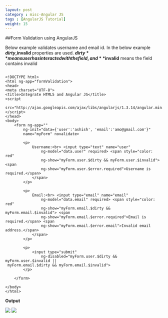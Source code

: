 ```yaml
---
layout: post
category : misc-Angular JS
tags : [AngularJS Tutorial]
weight: 15
---
```


##Form Validation using AngularJS

Below example validates username and email id.
In the below example **$dirty,$invalid** properties are used. 
**$dirty** means user has interacted with the field, and **$invalid** means the field contains invalid

<pre class="prettyprint highlight"><code class="language-html" data-lang="html"> 
&lt;!DOCTYPE html&gt;
&lt;html ng-app="formValidation"&gt;
&lt;head&gt;
&lt;meta charset="UTF-8"&gt;
&lt;title&gt;Integrate HTML5 and Angular JS&lt;/title&gt;
&lt;script
	src="http://ajax.googleapis.com/ajax/libs/angularjs/1.3.14/angular.min.js"&gt;&lt;/script&gt;
&lt;/head&gt;
&lt;body&gt;
	&lt;form ng-app=""
		ng-init="data={'user':'ashish', 'email':'amo@gmail.com'}"
		name="myForm" novalidate&gt;

		&lt;p&gt;
			Username:&lt;br&gt; &lt;input type="text" name="user"
				ng-model="data.user" required&gt; &lt;span style="color: red"
				ng-show="myForm.user.$dirty && myForm.user.$invalid"&gt; &lt;span
				ng-show="myForm.user.$error.required"&gt;Username is required.&lt;/span&gt;
			&lt;/span&gt;
		&lt;/p&gt;

		&lt;p&gt;
			Email:&lt;br&gt; &lt;input type="email" name="email"
				ng-model="data.email" required&gt; &lt;span style="color: red"
				ng-show="myForm.email.$dirty && myForm.email.$invalid"&gt; &lt;span
				ng-show="myForm.email.$error.required"&gt;Email is required.&lt;/span&gt; &lt;span
				ng-show="myForm.email.$error.email"&gt;Invalid email address.&lt;/span&gt;
			&lt;/span&gt;
		&lt;/p&gt;

		&lt;p&gt;
			&lt;input type="submit"
				ng-disabled="myForm.user.$dirty && myForm.user.$invalid ||  
 myForm.email.$dirty && myForm.email.$invalid"&gt;
		&lt;/p&gt;

	&lt;/form&gt;

&lt;/body&gt;
&lt;/html&gt;
</code></pre>  

**Output**

<img src="https://cloud.githubusercontent.com/assets/11231867/7701052/214cdd0c-fe41-11e4-9a08-d539b6c50b28.png"/>  
<img src="https://cloud.githubusercontent.com/assets/11231867/7701053/22665088-fe41-11e4-85ff-9939178b6b2d.png"/>
